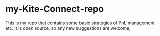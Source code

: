 # my-Kite-Connect-repo
This is my repo that contains some basic strategies of PnL management etc. It is open source, so any new suggestions are welcome,
